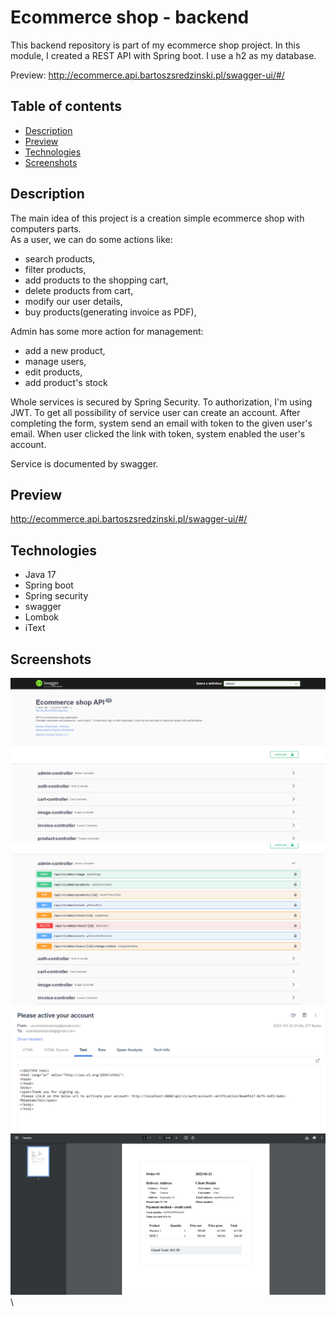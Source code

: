 # Ecommerce shop - backend
This backend repository is part of my ecommerce shop project. In this module, I created a 
REST API with Spring boot. I use a h2 as my database.

Preview: http://ecommerce.api.bartoszsredzinski.pl/swagger-ui/#/

## Table of contents
* [Description](#description)
* [Preview](#preview)
* [Technologies](#technologies)
* [Screenshots](#screenshots)

## Description
The main idea of this project is a creation simple ecommerce shop with computers parts.\
As a user, we can do some actions like:
* search products,
* filter products,
* add products to the shopping cart,
* delete products from cart,
* modify our user details,
* buy products(generating invoice as PDF),

Admin has some more action for management:
* add a new product,
* manage users,
* edit products,
* add product's stock

Whole services is secured by Spring Security. To authorization, I'm using JWT. To get all 
possibility of service user can create an account. After completing the form, system send an 
email with token to the given user's email. When user clicked the link with token, system enabled
the user's account. 

Service is documented by swagger.

## Preview
http://ecommerce.api.bartoszsredzinski.pl/swagger-ui/#/

## Technologies
* Java 17
* Spring boot
* Spring security
* swagger
* Lombok
* iText

## Screenshots
![swagger doc](/screenshots/back_1.png?raw=true)\
![swagger doc](/screenshots/back_2.png?raw=true)\
![email](/screenshots/back_3.png?raw=true)\
![pdf](/screenshots/back_4.png?raw=true)\
